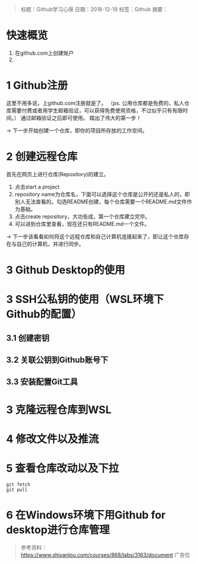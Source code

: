 > 标题：Github学习心得
> 日期：2018-12-19
> 标签：Github
> 摘要：

# 快速概览

1. 在github.com上创建账户
2. 

# 1 Github注册
这里不用多说，上github.com注册就是了。
（ps. 公用仓库都是免费的，私人仓库需要付费或者用学生邮箱验证，可以获得免费使用资格，不过似乎只有有限时间。）
通过邮箱验证之后即可使用。
踏出了伟大的第一步！

-> 下一步开始创建一个仓库，即你的项目所存放的工作空间。

# 2 创建远程仓库
首先在网页上进行仓库(Repository)的建立。
1. 点击start a project
2. repository name为仓库名，下面可以选择这个仓库是公开的还是私人的，即别人无法查看的。勾选README创建，每个仓库需要一个README.md文件作为基础。
3. 点击create repository，大功告成，第一个仓库建立完毕。
4. 可以进到仓库里查看，现在还只有README.md一个文件。

-> 下一步该看看如何将这个远程仓库和自己计算机连接起来了，即让这个仓库存在与自己的计算机，并进行同步。

# 3 Github Desktop的使用

# 3 SSH公私钥的使用（WSL环境下Github的配置）
## 3.1 创建密钥
## 3.2 关联公钥到Github账号下
## 3.3 安装配置Git工具

# 3 克隆远程仓库到WSL

# 4 修改文件以及推流

# 5 查看仓库改动以及下拉
```
git fetch
git pull
```

# 6 在Windows环境下用Github for desktop进行仓库管理

> 参考资料：
> https://www.shiyanlou.com/courses/868/labs/3163/document
> 广告位